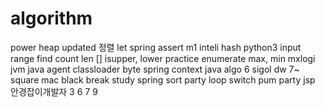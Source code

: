 # algorithm
power
heap
updated
정렬
let
spring
assert
m1
inteli
hash
python3
input
range
find
count
len
[]
isupper, lower
practice
enumerate
max, min
mxlogi
jvm
java
agent
classloader
byte
spring
context
java algo 6
sigol
dw
7~
square
mac
black
break
study
spring
sort
party
loop
switch
pum
party
jsp 안경잡이개발자 3
6 7 9
